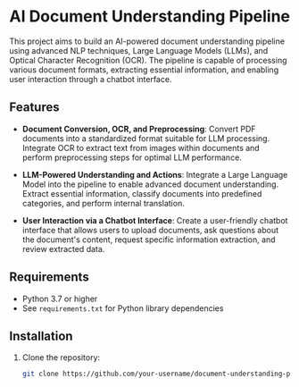 # AI Document Understanding Pipeline

This project aims to build an AI-powered document understanding pipeline using advanced NLP techniques, Large Language Models (LLMs), and Optical Character Recognition (OCR). The pipeline is capable of processing various document formats, extracting essential information, and enabling user interaction through a chatbot interface.

## Features

- **Document Conversion, OCR, and Preprocessing**: Convert PDF documents into a standardized format suitable for LLM processing. Integrate OCR to extract text from images within documents and perform preprocessing steps for optimal LLM performance.

- **LLM-Powered Understanding and Actions**: Integrate a Large Language Model into the pipeline to enable advanced document understanding. Extract essential information, classify documents into predefined categories, and perform internal translation.

- **User Interaction via a Chatbot Interface**: Create a user-friendly chatbot interface that allows users to upload documents, ask questions about the document's content, request specific information extraction, and review extracted data.

## Requirements

- Python 3.7 or higher
- See `requirements.txt` for Python library dependencies

## Installation

1. Clone the repository:

   ```bash
   git clone https://github.com/your-username/document-understanding-pipeline.git
